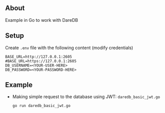 ## About 

Example in Go to work with DareDB

## Setup

Create `.env` file with the following content (modify credentials)
```
BASE_URL=http://127.0.0.1:2605
#BASE_URL=https://127.0.0.1:2605
DB_USERNAME=<YOUR-USER-HERE>
DB_PASSWORD=<YOUR-PASSWORD-HERE>

```


## Example

* Making simple request to the database using JWT: `daredb_basic_jwt.go`
	```
	go run daredb_basic_jwt.go
	```